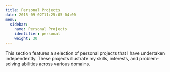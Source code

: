 ```yaml
---
title: Personal Projects
date: 2015-09-02T11:25:05-04:00
menu:
  sidebar:
    name: Personal Projects
    identifier: personal
    weight: 30
---
```


This section features a selection of personal projects that I have undertaken independently. These projects illustrate my skills, interests, and problem-solving abilities across various domains.